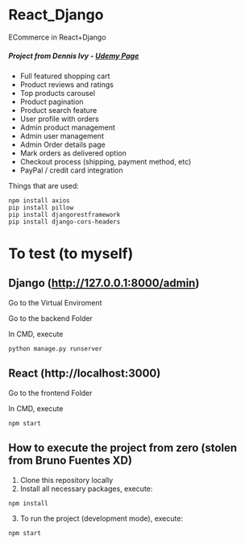 # React_Django
ECommerce in React+Django

##### Project from Dennis Ivy - [Udemy Page](https://www.udemy.com/share/1043DY3@HuOSyjyc8t5xqKHk8rT3XofQkpo4O07LUh9oha4FwSuwlW7rwRoxT4P5FVHbocNf/)

- Full featured shopping cart
- Product reviews and ratings
- Top products carousel
- Product pagination
- Product search feature
- User profile with orders
- Admin product management
- Admin user management
- Admin Order details page
- Mark orders as delivered option
- Checkout process (shipping, payment method, etc)
- PayPal / credit card integration

Things that are used:

```
npm install axios
pip install pillow
pip install djangorestframework
pip install django-cors-headers
```

# To test (to myself)
## Django (http://127.0.0.1:8000/admin)

Go to the Virtual Enviroment

Go to the backend Folder

In CMD, execute

```
python manage.py runserver
```
 
## React (http://localhost:3000)
 
Go to the frontend Folder
 
In CMD, execute

```
npm start
```
 
## How to execute the project from zero (stolen from Bruno Fuentes XD)

1. Clone this repository locally
2. Install all necessary packages, execute:

```
npm install
```

3. To run the project (development mode), execute:

```
npm start
